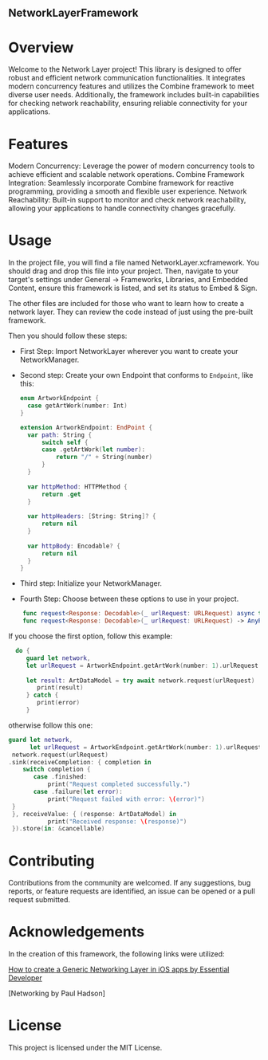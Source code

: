 ## NetworkLayerFramework

# Overview

Welcome to the Network Layer project! This library is designed to offer robust and efficient network communication functionalities. 
It integrates modern concurrency features and utilizes the Combine framework to meet diverse user needs. Additionally, the framework includes built-in capabilities for checking network reachability, ensuring reliable connectivity for your applications.

# Features

Modern Concurrency: Leverage the power of modern concurrency tools to achieve efficient and scalable network operations.
Combine Framework Integration: Seamlessly incorporate Combine framework for reactive programming, providing a smooth and flexible user experience.
Network Reachability: Built-in support to monitor and check network reachability, allowing your applications to handle connectivity changes gracefully.

# Usage
In the project file, you will find a file named NetworkLayer.xcframework. You should drag and drop this file into your project. Then, navigate to your target's settings under General -> Frameworks, Libraries, and Embedded Content, ensure this framework is listed, and set its status to Embed & Sign.

The other files are included for those who want to learn how to create a network layer. They can review the code instead of just using the pre-built framework.

Then you should follow these steps:
 
- First Step:
  Import NetworkLayer wherever you want to create your NetworkManager.

- Second step:
  Create your own Endpoint that conforms to `Endpoint`, like this:
  
  ``` Swift
  enum ArtworkEndpoint {
    case getArtWork(number: Int)
  }

  extension ArtworkEndpoint: EndPoint {
    var path: String {
        switch self {
        case .getArtWork(let number):
            return "/" + String(number)
        }
    }
    
    var httpMethod: HTTPMethod {
        return .get
    }
    
    var httpHeaders: [String: String]? {
        return nil
    }
    
    var httpBody: Encodable? {
        return nil
    }
  }
  ```
  
- Third step:
Initialize your NetworkManager.

- Fourth Step:
Choose between these options to use in your project.
``` Swift
    func request<Response: Decodable>(_ urlRequest: URLRequest) async throws -> Response
    func request<Response: Decodable>(_ urlRequest: URLRequest) -> AnyPublisher<Response, Error>
```
 If you choose the first option, follow this example:
``` Swift
  do {
     guard let network,
     let urlRequest = ArtworkEndpoint.getArtWork(number: 1).urlRequest else { return }
                
     let result: ArtDataModel = try await network.request(urlRequest)
        print(result)
     } catch {
        print(error)
     }
```
otherwise follow this one: 
``` Swift
guard let network,
      let urlRequest = ArtworkEndpoint.getArtWork(number: 1).urlRequest else { return }
 network.request(urlRequest)
.sink(receiveCompletion: { completion in
    switch completion {
       case .finished:
           print("Request completed successfully.")
       case .failure(let error):
           print("Request failed with error: \(error)")
 }
 }, receiveValue: { (response: ArtDataModel) in
           print("Received response: \(response)")
 }).store(in: &cancellable)
```

# Contributing

Contributions from the community are welcomed. If any suggestions, bug reports, or feature requests are identified, an issue can be opened or a pull request submitted.

# Acknowledgements

In the creation of this framework, the following links were utilized:

[How to create a Generic Networking Layer in iOS apps by Essential Developer](https://www.youtube.com/watch?v=Eo3WkbUV-fU&t=3403s)

[Networking by Paul Hadson]

# License

This project is licensed under the MIT License.
